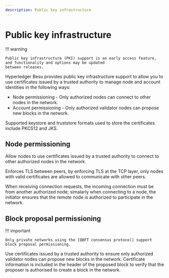 ```yaml
---
description: Public key infrastructure
---
```


# Public key infrastructure

!!! warning

    Public key infrastructure (PKI) support is an early access feature, and functionality and options may be updated
    between releases.

Hyperledger Besu provides public key infrastructure support to allow you to use certificates issued by a trusted authority
to manage node and account identities in the following ways:

* Node permissioning - Only authorized nodes can connect to other nodes in the network.
* Account permissioning - Only authorized validator nodes can propose new blocks in the network.

Supported keystore and truststore formats used to store the certificates include PKCS12 and JKS.

## Node permissioning

Allow nodes to use certificates issued by a trusted authority to connect to other authorized nodes in the network.

Enforces TLS between peers, by enforcing TLS at the TCP layer, only nodes with valid certificates are
allowed to communicate with other peers.

When receiving connection requests, the incoming connection must be from another authorized node; simalarly when
connecting to a node, the initiator ensures that the remote node is authorized to participate in the network.

## Block proposal permissioning

!!! important

    Only private networks using the [QBFT consensus protocol] support block proposal permissioning.

Use certificates issued by a trusted authority to ensure only authorized validator nodes can propose new blocks in the
network. Certificate information is included in the header of the proposed block to verify that the proposer is
authorised to create a block in the network.

[QBFT consensus protocol]: ../HowTo/Configure/Consensus-Protocols/QBFT.md
